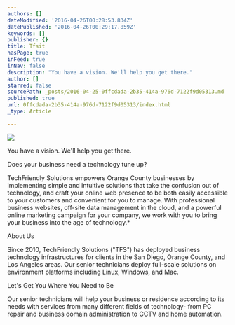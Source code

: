 ```yaml
---
authors: []
dateModified: '2016-04-26T00:28:53.834Z'
datePublished: '2016-04-26T00:29:17.859Z'
keywords: []
publisher: {}
title: Tfsit
hasPage: true
inFeed: true
inNav: false
description: "You have a vision. We'll help you get there."
author: []
starred: false
sourcePath: _posts/2016-04-25-0ffcdada-2b35-414a-976d-7122f9d05313.md
published: true
url: 0ffcdada-2b35-414a-976d-7122f9d05313/index.html
_type: Article

---
```

![](https://s3-us-west-2.amazonaws.com/the-grid-img/p/6293a8b0728457a0d15515e54b1034576f972d7e.jpg)

You have a vision. We'll help you get there.

Does your business need a technology tune up?

TechFriendly Solutions empowers Orange County businesses by implementing simple and intuitive solutions that take the confusion out of technology, and craft your online web presence to be both easily accessible to your customers and convenient for you to manage. With professional business websites, off-site data management in the cloud, and a powerful online marketing campaign for your company, we work with you to bring your business into the age of technology.\*

About Us

Since 2010, TechFriendly Solutions ("TFS") has deployed business technology infrastructures for clients in the San Diego, Orange County, and Los Angeles areas. Our senior technicians deploy full-scale solutions on environment platforms including Linux, Windows, and Mac.

Let's Get You Where You Need to Be

Our senior technicians will help your business or residence according to its needs with services from many different fields of technology- from PC repair and business domain administration to CCTV and home automation.